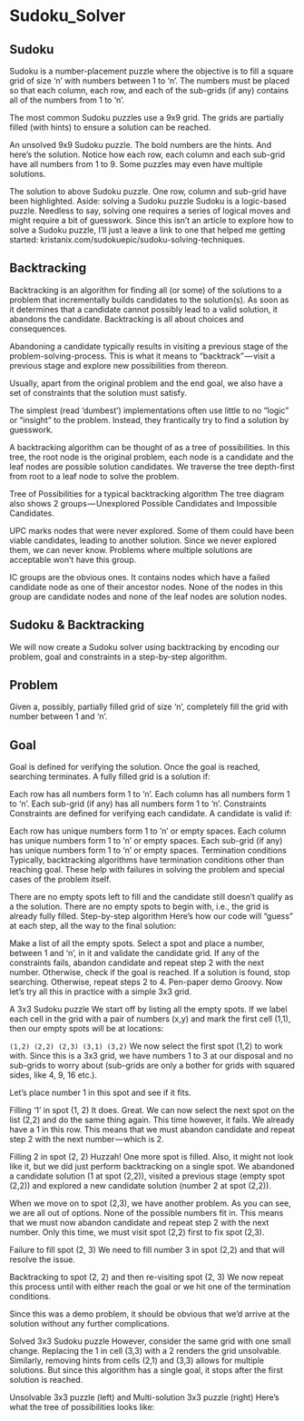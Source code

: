 # Sudoku_Solver
## Sudoku
Sudoku is a number-placement puzzle where the objective is to fill a square grid of size ‘n’ with numbers between 1 to ‘n’. The numbers must be placed so that each column, each row, and each of the sub-grids (if any) contains all of the numbers from 1 to ‘n’.

The most common Sudoku puzzles use a 9x9 grid. The grids are partially filled (with hints) to ensure a solution can be reached.


An unsolved 9x9 Sudoku puzzle. The bold numbers are the hints.
And here’s the solution. Notice how each row, each column and each sub-grid have all numbers from 1 to 9. Some puzzles may even have multiple solutions.


The solution to above Sudoku puzzle. One row, column and sub-grid have been highlighted.
Aside: solving a Sudoku puzzle
Sudoku is a logic-based puzzle. Needless to say, solving one requires a series of logical moves and might require a bit of guesswork. Since this isn’t an article to explore how to solve a Sudoku puzzle, I’ll just a leave a link to one that helped me getting started: kristanix.com/sudokuepic/sudoku-solving-techniques.

## Backtracking
Backtracking is an algorithm for finding all (or some) of the solutions to a problem that incrementally builds candidates to the solution(s). As soon as it determines that a candidate cannot possibly lead to a valid solution, it abandons the candidate. Backtracking is all about choices and consequences.

Abandoning a candidate typically results in visiting a previous stage of the problem-solving-process. This is what it means to “backtrack” — visit a previous stage and explore new possibilities from thereon.

Usually, apart from the original problem and the end goal, we also have a set of constraints that the solution must satisfy.

The simplest (read ‘dumbest’) implementations often use little to no “logic” or “insight” to the problem. Instead, they frantically try to find a solution by guesswork.

A backtracking algorithm can be thought of as a tree of possibilities. In this tree, the root node is the original problem, each node is a candidate and the leaf nodes are possible solution candidates. We traverse the tree depth-first from root to a leaf node to solve the problem.



Tree of Possibilities for a typical backtracking algorithm
The tree diagram also shows 2 groups — Unexplored Possible Candidates and Impossible Candidates.

UPC marks nodes that were never explored. Some of them could have been viable candidates, leading to another solution. Since we never explored them, we can never know. Problems where multiple solutions are acceptable won’t have this group.

IC groups are the obvious ones. It contains nodes which have a failed candidate node as one of their ancestor nodes. None of the nodes in this group are candidate nodes and none of the leaf nodes are solution nodes.

## Sudoku & Backtracking
We will now create a Sudoku solver using backtracking by encoding our problem, goal and constraints in a step-by-step algorithm.

## Problem
Given a, possibly, partially filled grid of size ‘n’, completely fill the grid with number between 1 and ‘n’.

## Goal
Goal is defined for verifying the solution. Once the goal is reached, searching terminates. A fully filled grid is a solution if:

Each row has all numbers form 1 to ‘n’.
Each column has all numbers form 1 to ‘n’.
Each sub-grid (if any) has all numbers form 1 to ‘n’.
Constraints
Constraints are defined for verifying each candidate. A candidate is valid if:

Each row has unique numbers form 1 to ’n’ or empty spaces.
Each column has unique numbers form 1 to ‘n’ or empty spaces.
Each sub-grid (if any) has unique numbers form 1 to ‘n’ or empty spaces.
Termination conditions
Typically, backtracking algorithms have termination conditions other than reaching goal. These help with failures in solving the problem and special cases of the problem itself.

There are no empty spots left to fill and the candidate still doesn’t qualify as a the solution.
There are no empty spots to begin with, i.e., the grid is already fully filled.
Step-by-step algorithm
Here’s how our code will “guess” at each step, all the way to the final solution:

Make a list of all the empty spots.
Select a spot and place a number, between 1 and ‘n’, in it and validate the candidate grid.
If any of the constraints fails, abandon candidate and repeat step 2 with the next number. Otherwise, check if the goal is reached.
If a solution is found, stop searching. Otherwise, repeat steps 2 to 4.
Pen-paper demo
Groovy. Now let’s try all this in practice with a simple 3x3 grid.


A 3x3 Sudoku puzzle
We start off by listing all the empty spots. If we label each cell in the grid with a pair of numbers (x,y) and mark the first cell (1,1), then our empty spots will be at locations:

```(1,2) (2,2) (2,3) (3,1) (3,2)```
We now select the first spot (1,2) to work with. Since this is a 3x3 grid, we have numbers 1 to 3 at our disposal and no sub-grids to worry about (sub-grids are only a bother for grids with squared sides, like 4, 9, 16 etc.).

Let’s place number 1 in this spot and see if it fits.


Filling ‘1’ in spot (1, 2)
It does. Great. We can now select the next spot on the list (2,2) and do the same thing again. This time however, it fails. We already have a 1 in this row. This means that we must abandon candidate and repeat step 2 with the next number — which is 2.


Filling 2 in spot (2, 2)
Huzzah! One more spot is filled. Also, it might not look like it, but we did just perform backtracking on a single spot. We abandoned a candidate solution (1 at spot (2,2)), visited a previous stage (empty spot (2,2)) and explored a new candidate solution (number 2 at spot (2,2)).

When we move on to spot (2,3), we have another problem. As you can see, we are all out of options. None of the possible numbers fit in. This means that we must now abandon candidate and repeat step 2 with the next number. Only this time, we must visit spot (2,2) first to fix spot (2,3).


Failure to fill spot (2, 3)
We need to fill number 3 in spot (2,2) and that will resolve the issue.


Backtracking to spot (2, 2) and then re-visiting spot (2, 3)
We now repeat this process until with either reach the goal or we hit one of the termination conditions.

Since this was a demo problem, it should be obvious that we’d arrive at the solution without any further complications.


Solved 3x3 Sudoku puzzle
However, consider the same grid with one small change. Replacing the 1 in cell (3,3) with a 2 renders the grid unsolvable. Similarly, removing hints from cells (2,1) and (3,3) allows for multiple solutions. But since this algorithm has a single goal, it stops after the first solution is reached.


Unsolvable 3x3 puzzle (left) and Multi-solution 3x3 puzzle (right)
Here’s what the tree of possibilities looks like:
